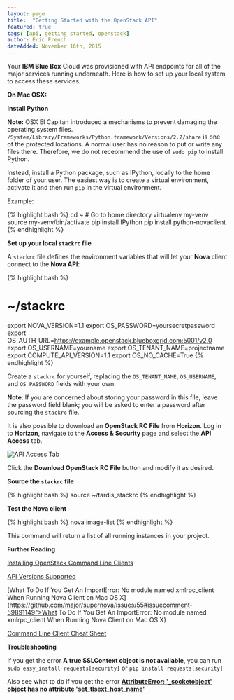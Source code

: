 ```yaml
---
layout: page
title:  "Getting Started with the OpenStack API"
featured: true
tags: [api, getting started, openstack]
author: Eric French
dateAdded: November 16th, 2015
---
```


Your **IBM Blue Box** Cloud was provisioned with API endpoints for all of the major services running underneath.  Here is how to set up your local system to access these services.

**On Mac OSX:**

**Install Python**

**Note:** OSX El Capitan introduced a mechanisms to prevent damaging the operating system files. `/System/Library/Frameworks/Python.framework/Versions/2.7/share` is one of the protected locations. A normal user has no reason to put or write any files there. Therefore, we do not receommend the use of `sudo pip` to install Python.

Instead, install a Python package, such as IPython, locally to the home folder of your user. The easiest way is to create a virtual environment, activate it and then run `pip` in the virtual environment.

Example:

{% highlight bash %}
cd ~ # Go to home directory
virtualenv my-venv
source my-venv/bin/activate
pip install IPython
pip install python-novaclient
{% endhighlight %}

**Set up your local `stackrc` file**

A `stackrc` file defines the environment variables that will let your **Nova** client connect to the **Nova API**:

{% highlight bash %}
# ~/stackrc
export NOVA_VERSION=1.1
export OS_PASSWORD=yoursecretpassword
export OS_AUTH_URL=https://example.openstack.blueboxgrid.com:5001/v2.0
export OS_USERNAME=yourname
export OS_TENANT_NAME=projectname
export COMPUTE_API_VERSION=1.1
export OS_NO_CACHE=True
{% endhighlight %}

Create a `stackrc` for yourself, replacing the `OS_TENANT_NAME`, `OS_USERNAME`, and `OS_PASSWORD` fields with your own.

**Note**: If you are concerned about storing your password in this file, leave the password field blank; you will be asked to enter a password after sourcing the `stackrc` file.

It is also possible to download an **OpenStack RC File** from **Horizon**. Log in to **Horizon**, navigate to the **Access & Security** page and select the **API Access** tab.  

 ![API Access Tab](https://help.bluebox.net/hc/en-us/article_attachments/201813957/Access___Security_-_OpenStack_Dashboard.png)

Click the **Download OpenStack RC File** button and modify it as desired.

**Source the `stackrc` file**

{% highlight bash %}
source ~/tardis_stackrc
{% endhighlight %}

**Test the Nova client**

{% highlight bash %}
nova image-list
{% endhighlight %}

This command will return a list of all running instances in your project.

**Further Reading**

[Installing OpenStack Command Line Clients](http://docs.openstack.org/user-guide/content/install_clients.html)

[API Versions Supported](https://www.openstack.org/marketplace/hosted-private-clouds/blue-box/ibm-blue-box---private-cloud-as-a-service)

[What To Do If You Get An ImportError: No module named xmlrpc_client When Running Nova Client on Mac OS X](https://github.com/major/supernova/issues/55#issuecomment-59891149">What To Do If You Get An ImportError: No module named xmlrpc_client When Running Nova Client on Mac OS X)

[Command Line Client Cheat Sheet](http://docs.openstack.org/user-guide/cli_cheat_sheet.html)

**Troubleshooting**

If you get the error **A true SSLContext object is not available**, you can run
`sudo easy_install requests[security]` or `pip install requests[security]`

Also see what to do if you get the error [**AttributeError: '_socketobject' object has no attribute 'set_tlsext_host_name'**](http://stackoverflow.com/questions/31576258/attributeerror-socketobject-object-has-no-attribute-set-tlsext-host-name)
